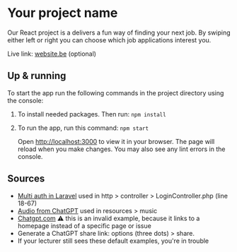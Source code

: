 # Your project name
Our React project is a delivers a fun way of finding your next job. 
By swiping either left or right you can choose which job applications interest you.

Live link: [website.be](website.be) (optional)

## Up & running
To start the app run the following commands in the project directory using the console:

1.  To install needed packages. Then run:
     `npm install `

2.  To run the app, run this command:
    `npm start`
    
    Open [http://localhost:3000](http://localhost:3000) to view it in your browser.
        The page will reload when you make changes.
        You may also see any lint errors in the console.


## Sources 
- [Multi auth in Laravel](https://stackoverflow.com/questions/50514738/multi-auth-use-one-page-login-laravel) used in http > controller > LoginController.php (line 18-67)
- [Audio from ChatGPT](https://chatgpt.com/c/66dae37e-6da8-8001-99ab-245ad328416a) used in resources > music
- [Chatgpt.com](https://chatgpt.com) ⚠️ this is an invalid example, because it links to a homepage instead of a specific page or issue
- Generate a ChatGPT share link: options (three dots) > share.
- If your lecturer still sees these default examples, you're in trouble


